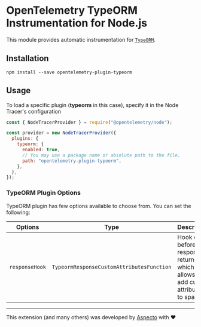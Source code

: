 # OpenTelemetry TypeORM Instrumentation for Node.js

This module provides automatic instrumentation for [`TypeORM`](https://typeorm.io/).

## Installation

```
npm install --save opentelemetry-plugin-typeorm
```

## Usage

To load a specific plugin (**typeorm** in this case), specify it in the Node Tracer's configuration

```js
const { NodeTracerProvider } = require("@opentelemetry/node");

const provider = new NodeTracerProvider({
  plugins: {
    typeorm: {
      enabled: true,
      // You may use a package name or absolute path to the file.
      path: "opentelemetry-plugin-typeorm",
    },
  },
});
```

### TypeORM Plugin Options

TypeORM plugin has few options available to choose from. You can set the following:

| Options        | Type                                   | Description                                                                                     |
| -------------- | -------------------------------------- | ----------------------------------------------------------------------------------------------- |
| `responseHook` | `TypeormResponseCustomAttributesFunction` | Hook called before response is returned, which allows to add custom attributes to span.      |


---

This extension (and many others) was developed by [Aspecto](https://www.aspecto.io/) with ❤️

